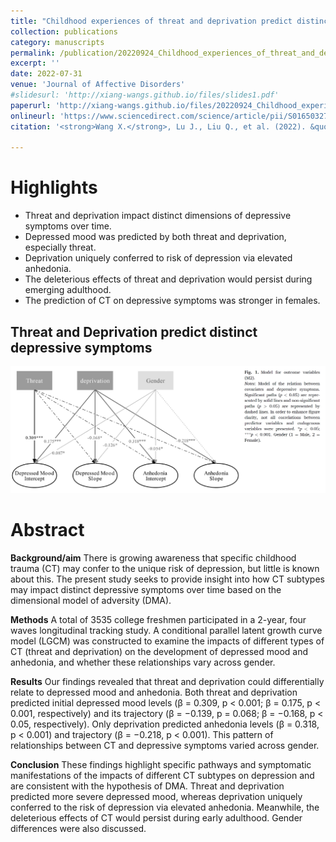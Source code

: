 ```yaml
---
title: "Childhood experiences of threat and deprivation predict distinct depressive symptoms: A parallel latent growth curve model"
collection: publications
category: manuscripts
permalink: /publication/20220924_Childhood_experiences_of_threat_and_deprivation_predict_distinct_depressive_symptoms       
excerpt: ''
date: 2022-07-31
venue: 'Journal of Affective Disorders'
#slidesurl: 'http://xiang-wangs.github.io/files/slides1.pdf'
paperurl: 'http://xiang-wangs.github.io/files/20220924_Childhood_experiences_of_threat_and_deprivation_predict_distinct_depressive_symptoms.pdf'
onlineurl: 'https://www.sciencedirect.com/science/article/pii/S0165032722010667?via%3Dihub'      
citation: '<strong>Wang X.</strong>, Lu J., Liu Q., et al. (2022). &quot;Childhood experiences of threat and deprivation predict distinct depressive symptoms: A parallel latent growth curve model.&quot; <i>Journal of Affective Disorders</i>. 319:244-251.'
     
---
```

Highlights
======
* Threat and deprivation impact distinct dimensions of depressive symptoms over time.
* Depressed mood was predicted by both threat and deprivation, especially threat.
* Deprivation uniquely conferred to risk of depression via elevated anhedonia.
* The deleterious effects of threat and deprivation would persist during emerging adulthood.
* The prediction of CT on depressive symptoms was stronger in females.

Threat and Deprivation predict distinct depressive symptoms
------
![Threat and Deprivation predict distinct depressive symptoms](/images/Articles/LGCM_Figure.jpg)


Abstract
======
<strong>Background/aim</strong>
There is growing awareness that specific childhood trauma (CT) may confer to the unique risk of depression, but little is known about this. The present study seeks to provide insight into how CT subtypes may impact distinct depressive symptoms over time based on the dimensional model of adversity (DMA).

<strong>Methods</strong>
A total of 3535 college freshmen participated in a 2-year, four waves longitudinal tracking study. A conditional parallel latent growth curve model (LGCM) was constructed to examine the impacts of different types of CT (threat and deprivation) on the development of depressed mood and anhedonia, and whether these relationships vary across gender.

<strong>Results</strong>
Our findings revealed that threat and deprivation could differentially relate to depressed mood and anhedonia. Both threat and deprivation predicted initial depressed mood levels (β = 0.309, p < 0.001; β = 0.175, p < 0.001, respectively) and its trajectory (β = −0.139, p = 0.068; β = −0.168, p < 0.05, respectively). Only deprivation predicted anhedonia levels (β = 0.318, p < 0.001) and trajectory (β = −0.218, p < 0.001). This pattern of relationships between CT and depressive symptoms varied across gender.

<strong>Conclusion</strong>
These findings highlight specific pathways and symptomatic manifestations of the impacts of different CT subtypes on depression and are consistent with the hypothesis of DMA. Threat and deprivation predicted more severe depressed mood, whereas deprivation uniquely conferred to the risk of depression via elevated anhedonia. Meanwhile, the deleterious effects of CT would persist during early adulthood. Gender differences were also discussed.
